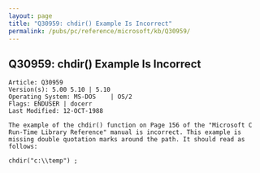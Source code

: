 ```yaml
---
layout: page
title: "Q30959: chdir() Example Is Incorrect"
permalink: /pubs/pc/reference/microsoft/kb/Q30959/
---
```


## Q30959: chdir() Example Is Incorrect

	Article: Q30959
	Version(s): 5.00 5.10 | 5.10
	Operating System: MS-DOS    | OS/2
	Flags: ENDUSER | docerr
	Last Modified: 12-OCT-1988
	
	The example of the chdir() function on Page 156 of the "Microsoft C
	Run-Time Library Reference" manual is incorrect. This example is
	missing double quotation marks around the path. It should read as
	follows:
	
	chdir("c:\\temp") ;
